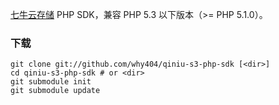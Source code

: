 
[七牛云存储](http://docs.qiniutek.com) PHP SDK，兼容 PHP 5.3 以下版本（\>= PHP 5.1.0）。

### 下载

    git clone git://github.com/why404/qiniu-s3-php-sdk [<dir>]
    cd qiniu-s3-php-sdk # or <dir>
    git submodule init
    git submodule update

